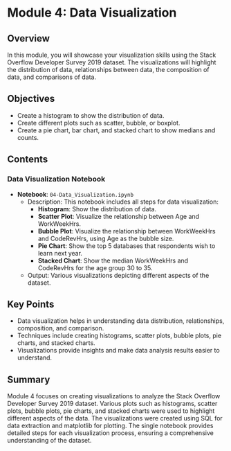 # Module 4: Data Visualization

## Overview
In this module, you will showcase your visualization skills using the Stack Overflow Developer Survey 2019 dataset. The visualizations will highlight the distribution of data, relationships between data, the composition of data, and comparisons of data.

## Objectives
- Create a histogram to show the distribution of data.
- Create different plots such as scatter, bubble, or boxplot.
- Create a pie chart, bar chart, and stacked chart to show medians and counts.

## Contents
### Data Visualization Notebook
- **Notebook**: `04-Data_Visualization.ipynb`
  - Description: This notebook includes all steps for data visualization:
    - **Histogram**: Show the distribution of data.
    - **Scatter Plot**: Visualize the relationship between Age and WorkWeekHrs.
    - **Bubble Plot**: Visualize the relationship between WorkWeekHrs and CodeRevHrs, using Age as the bubble size.
    - **Pie Chart**: Show the top 5 databases that respondents wish to learn next year.
    - **Stacked Chart**: Show the median WorkWeekHrs and CodeRevHrs for the age group 30 to 35.
  - Output: Various visualizations depicting different aspects of the dataset.

## Key Points
- Data visualization helps in understanding data distribution, relationships, composition, and comparison.
- Techniques include creating histograms, scatter plots, bubble plots, pie charts, and stacked charts.
- Visualizations provide insights and make data analysis results easier to understand.

## Summary
Module 4 focuses on creating visualizations to analyze the Stack Overflow Developer Survey 2019 dataset. Various plots such as histograms, scatter plots, bubble plots, pie charts, and stacked charts were used to highlight different aspects of the data. The visualizations were created using SQL for data extraction and matplotlib for plotting. The single notebook provides detailed steps for each visualization process, ensuring a comprehensive understanding of the dataset.
